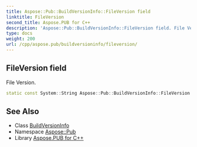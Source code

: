 ```yaml
---
title: Aspose::Pub::BuildVersionInfo::FileVersion field
linktitle: FileVersion
second_title: Aspose.PUB for C++
description: 'Aspose::Pub::BuildVersionInfo::FileVersion field. File Version in C++.'
type: docs
weight: 200
url: /cpp/aspose.pub/buildversioninfo/fileversion/
---
```

## FileVersion field


File Version.

```cpp
static const System::String Aspose::Pub::BuildVersionInfo::FileVersion
```

## See Also

* Class [BuildVersionInfo](../)
* Namespace [Aspose::Pub](../../)
* Library [Aspose.PUB for C++](../../../)
